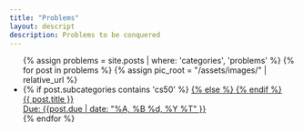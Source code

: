```yaml
---
title: "Problems"
layout: descript
description: Problems to be conquered
---
```


<ul class="displayer">
    {% assign problems = site.posts | where: 'categories', 'problems' %}
    {% for post in problems %}
        {% assign pic_root = "/assets/images/" | relative_url %}
        <li>
                {% if post.subcategories contains 'cs50' %}
                    <a href=" {{ post.outurl }}" target="_blank" >
                {% else %}
                    <a href="..{{ post.url }}">
                {% endif %}
                        <div class="showcase-list">
                            <div class="floater">
                                {{ post.title }}
                                <br>
                                <div class="date"> Due: {{post.due | date: "%A, %B %d, %Y %T" }}</div>
                            </div>
                        </div>
                    </a>
        </li>
    {% endfor %}
</ul>
